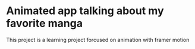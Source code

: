 # Animated app talking about my favorite manga

This project is a learning project forcused on animation with framer motion
